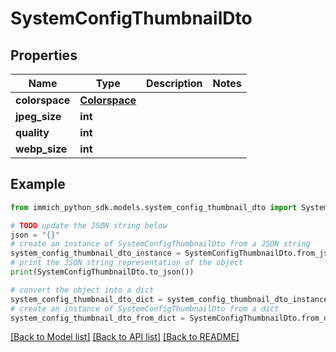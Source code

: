 # SystemConfigThumbnailDto


## Properties

Name | Type | Description | Notes
------------ | ------------- | ------------- | -------------
**colorspace** | [**Colorspace**](Colorspace.md) |  | 
**jpeg_size** | **int** |  | 
**quality** | **int** |  | 
**webp_size** | **int** |  | 

## Example

```python
from immich_python_sdk.models.system_config_thumbnail_dto import SystemConfigThumbnailDto

# TODO update the JSON string below
json = "{}"
# create an instance of SystemConfigThumbnailDto from a JSON string
system_config_thumbnail_dto_instance = SystemConfigThumbnailDto.from_json(json)
# print the JSON string representation of the object
print(SystemConfigThumbnailDto.to_json())

# convert the object into a dict
system_config_thumbnail_dto_dict = system_config_thumbnail_dto_instance.to_dict()
# create an instance of SystemConfigThumbnailDto from a dict
system_config_thumbnail_dto_from_dict = SystemConfigThumbnailDto.from_dict(system_config_thumbnail_dto_dict)
```
[[Back to Model list]](../README.md#documentation-for-models) [[Back to API list]](../README.md#documentation-for-api-endpoints) [[Back to README]](../README.md)


